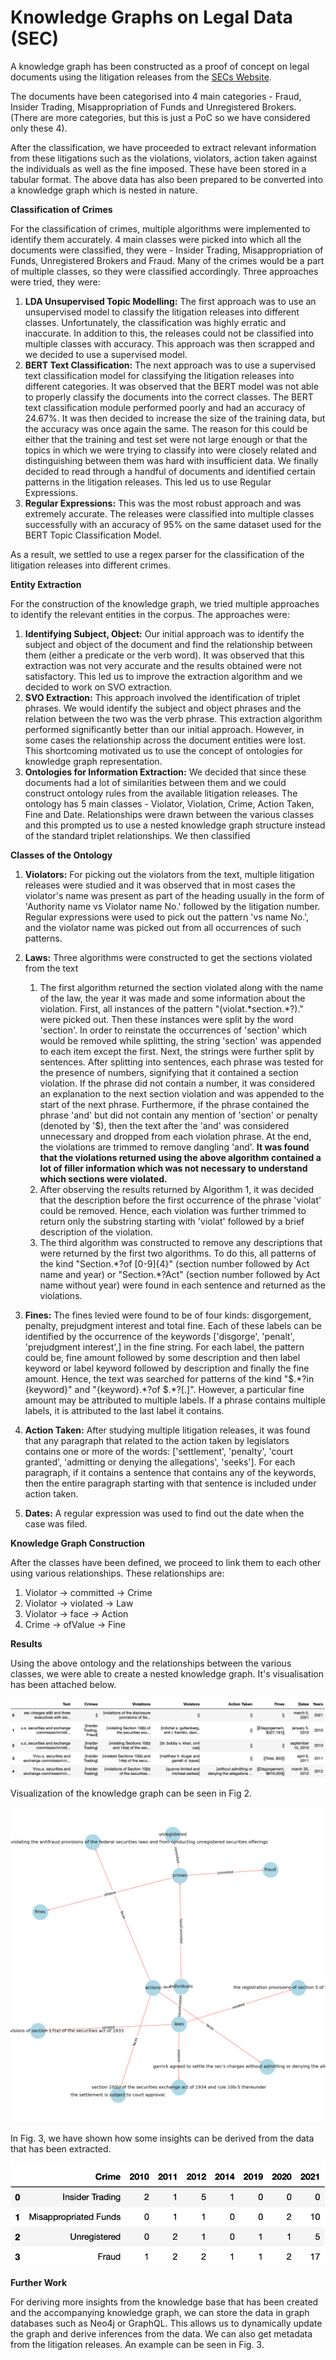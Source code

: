 # Knowledge Graphs on Legal Data (SEC)

A knowledge graph has been constructed as a proof of concept on legal documents using the litigation releases from the [SECs Website](https://www.sec.gov/litigation/litreleases.htm).

The documents have been categorised into 4 main categories - Fraud, Insider Trading, Misappropriation of Funds and Unregistered Brokers. (There are more categories, but this is just a PoC so we have considered only these 4).

After the classification, we have proceeded to extract relevant information from these litigations such as the violations, violators, action taken against the individuals as well as the fine imposed. These have been stored in a tabular format. The above data has also been prepared to be converted into a knowledge graph which is nested in nature.

**Classification of Crimes**

For the classification of crimes, multiple algorithms were implemented to identify them accurately. 4 main classes were picked into which all the documents were classified, they were - Insider Trading, Misappropriation of Funds, Unregistered Brokers and Fraud. Many of the crimes would be a part of multiple classes, so they were classified accordingly. Three approaches were tried, they were:

1. **LDA Unsupervised Topic Modelling:** The first approach was to use an unsupervised model to classify the litigation releases into different classes. Unfortunately, the classification was highly erratic and inaccurate. In addition to this, the releases could not be classified into multiple classes with accuracy. This approach was then scrapped and we decided to use a supervised model.
2. **BERT Text Classification:** The next approach was to use a supervised text classification model for classifying the litigation releases into different categories. It was observed that the BERT model was not able to properly classify the documents into the correct classes. The BERT text classification module performed poorly and had an accuracy of 24.67%. It was then decided to increase the size of the training data, but the accuracy was once again the same. The reason for this could be either that the training and test set were not large enough or that the topics in which we were trying to classify into were closely related and distinguishing between them was hard with insufficient data. We finally decided to read through a handful of documents and identified certain patterns in the litigation releases. This led us to use Regular Expressions.
3. **Regular Expressions:** This was the most robust approach and was extremely accurate. The releases were classified into multiple classes successfully with an accuracy of 95% on the same dataset used for the BERT Topic Classification Model.

As a result, we settled to use a regex parser for the classification of the litigation releases into different crimes.

**Entity Extraction**

For the construction of the knowledge graph, we tried multiple approaches to identify the relevant entities in the corpus. The approaches were:

1. **Identifying Subject, Object:** Our initial approach was to identify the subject and object of the document and find the relationship between them (either a predicate or the verb word). It was observed that this extraction was not very accurate and the results obtained were not satisfactory. This led us to improve the extraction algorithm and we decided to work on SVO extraction.
2. **SVO Extraction:** This approach involved the identification of triplet phrases. We would identify the subject and object phrases and the relation between the two was the verb phrase. This extraction algorithm performed significantly better than our initial approach. However, in some cases the relationship across the document entities were lost. This shortcoming motivated us to use the concept of ontologies for knowledge graph representation.
3. **Ontologies for Information Extraction:** We decided that since these documents had a lot of similarities between them and we could construct ontology rules from the available litigation releases. The ontology has 5 main classes - Violator, Violation, Crime, Action Taken, Fine and Date. Relationships were drawn between the various classes and this prompted us to use a nested knowledge graph structure instead of the standard triplet relationships. We then classified

**Classes of the Ontology**

1. **Violators:**
For picking out the violators from the text, multiple litigation releases were studied and it was observed that in most cases the violator&#39;s name was present as part of the heading usually in the form of &#39;Authority name vs Violator name No.&#39; followed by the litigation number. Regular expressions were used to pick out the pattern &#39;vs name No.&#39;, and the violator name was picked out from all occurrences of such patterns.

2. **Laws:**
Three algorithms were constructed to get the sections violated from the text
    1. The first algorithm returned the section violated along with the name of the law, the year it was made and some information about the violation. First, all instances of the pattern &quot;(violat.\*section.\*?)\.&quot; were picked out. Then these instances were split by the word &#39;section&#39;. In order to reinstate the occurrences of &#39;section&#39; which would be removed while splitting, the string &#39;section&#39; was appended to each item except the first. Next, the strings were further split by sentences. After splitting into sentences, each phrase was tested for the presence of numbers, signifying that it contained a section violation. If the phrase did not contain a number, it was considered an explanation to the next section violation and was appended to the start of the next phrase. Furthermore, if the phrase contained the phrase &#39;and&#39; but did not contain any mention of &#39;section&#39; or penalty (denoted by &#39;$), then the text after the &#39;and&#39; was considered unnecessary and dropped from each violation phrase. At the end, the violations are trimmed to remove dangling &#39;and&#39;.  **It was found that the violations returned using the above algorithm contained a lot of filler information which was not necessary to understand which sections were violated.**
    2. After observing the results returned by Algorithm 1, it was decided that the description before the first occurrence of the phrase &#39;violat&#39; could be     removed. Hence, each violation was further trimmed to return only the substring starting with &#39;violat&#39; followed by a brief description of the violation.
    3. The third algorithm was constructed to remove any descriptions that were returned by the first two algorithms. To do this, all patterns of the kind &quot;Section.\*?of [0-9]{4}&quot; (section number followed by Act name and year) or &quot;Section.\*?Act&quot; (section number followed by Act name without year) were found in each sentence and returned as the violations.

3. **Fines:**
The fines levied were found to be of four kinds: disgorgement, penalty, prejudgment interest and total fine. Each of these labels can be identified by the occurrence of the keywords [&#39;disgorge&#39;, &#39;penalt&#39;, &#39;prejudgment interest&#39;,] in the fine string. For each label, the pattern could be, fine amount followed by some description and then label keyword or label keyword followed by description and finally the fine amount. Hence, the text was searched for patterns of the kind &quot;\$.\*?in {keyword}&quot; and &quot;{keyword}.\*?of \$.\*?[\.]&quot;. However, a particular fine amount may be attributed to multiple labels. If a phrase contains multiple labels, it is attributed to the last label it contains.

4. **Action Taken:**
After studying multiple litigation releases, it was found that any paragraph that related to the action taken by legislators contains one or more of the words: [&#39;settlement&#39;, &#39;penalty&#39;, &#39;court granted&#39;, &#39;admitting or denying the allegations&#39;, &#39;seeks&#39;]. For each paragraph, if it contains a sentence that contains any of the keywords, then the entire paragraph starting with that sentence is included under action taken.

5. **Dates:**
A regular expression was used to find out the date when the case was filed.

**Knowledge Graph Construction**

After the classes have been defined, we proceed to link them to each other using various relationships. These relationships are:

1. Violator → committed → Crime
2. Violator → violated → Law
3. Violator → face → Action
4. Crime → ofValue → Fine

**Results**

Using the above ontology and the relationships between the various classes, we were able to create a nested knowledge graph. It&#39;s visualisation has been attached below.

![Fig. 1](/results/images/releases.png)

Visualization of the knowledge graph can be seen in Fig 2.

![Fig. 2](/results/images/revamped_kg10.png)

In Fig. 3, we have shown how some insights can be derived from the data that has been extracted.

![Fig. 2](/results/images/years.png)

**Further Work**

For deriving more insights from the knowledge base that has been created and the accompanying knowledge graph, we can store the data in graph databases such as Neo4j or GraphQL. This allows us to dynamically update the graph and derive inferences from the data. We can also get metadata from the litigation releases. An example can be seen in Fig. 3.
